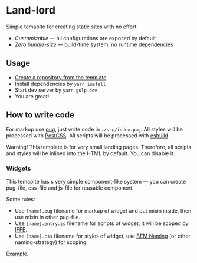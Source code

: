 # Land-lord

Simple temaplte for creating static sites with no effort.

- _Customizable_ — all configurations are exposed by default
- _Zero bundle-size_ — build-time system, no runtime dependencies

## Usage

- [Create a repository from the template](https://docs.github.com/en/free-pro-team@latest/github/creating-cloning-and-archiving-repositories/creating-a-repository-from-a-template)
- Install dependencies by `yarn install`
- Start dev server by `yarn gulp dev`
- You are great!

## How to write code

For markup use [pug](https://pugjs.org/), just write code in `./src/index.pug`. All styles will be processed with [PostCSS](https://postcss.org). All scripts will be processed with [esbuild](https://esbuild.github.io).

Warning! This template is for very small landing pages. Therefore, all scripts and styles will be inlined into the HTML by default. You can disable it.

### Widgets

This temaplte has s very simple component-like system — you can create pug-file, css-file and js-file for reusable component.

Some rules:

- Use `[name].pug` filename for markup of widget and put mixin inside, then use mixin in other pug-file.
- Use `[name].entry.js` filename for scripts of widget, it will be scoped by [IFFE](https://developer.mozilla.org/en-US/docs/Glossary/IIFE).
- Use `[name].css` filename for styles of widget, use [BEM Naming](http://getbem.com/naming/) (or other naming-strategy) for scoping.

[Example](./src/widgets).
